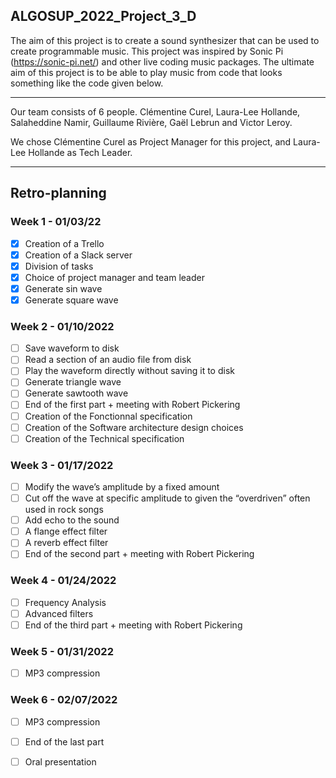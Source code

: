 ## ALGOSUP_2022_Project_3_D

The aim of this project is to create a sound synthesizer that can be used to create programmable music. 
This project was inspired by Sonic Pi (https://sonic-pi.net/) and other live coding music packages. 
The ultimate aim of this project is to be able to play music from code that looks something like the code given below.

<hr>

Our team consists of 6 people. Clémentine Curel, Laura-Lee Hollande, Salaheddine Namir, Guillaume Rivière, Gaël Lebrun and Victor Leroy.

We chose Clémentine Curel as Project Manager for this project, and Laura-Lee Hollande as Tech Leader.

<hr>

## Retro-planning

###  Week 1 - 01/03/22

- [x] Creation of a Trello
- [x] Creation of a Slack server
- [x] Division of tasks
- [x] Choice of project manager and team leader
- [x] Generate sin wave
- [x] Generate square wave

### Week 2 - 01/10/2022

- [ ] Save waveform to disk
- [ ] Read a section of an audio file from disk
- [ ] Play the waveform directly without saving it to disk
- [ ] Generate triangle wave
- [ ] Generate sawtooth wave
- [ ] End of the first part + meeting with Robert Pickering
- [ ] Creation of the Fonctionnal specification
- [ ] Creation of the Software architecture design choices
- [ ] Creation of the Technical specification

### Week 3 - 01/17/2022

- [ ] Modify the wave’s amplitude by a fixed amount
- [ ] Cut off the wave at specific amplitude to given the “overdriven” often used in rock songs
- [ ] Add echo to the sound
- [ ] A flange effect filter
- [ ] A reverb effect filter
- [ ] End of the second part + meeting with Robert Pickering

### Week 4 - 01/24/2022

- [ ] Frequency Analysis 
- [ ] Advanced filters
- [ ] End of the third part + meeting with Robert Pickering

### Week 5 - 01/31/2022

- [ ] MP3 compression

### Week 6 - 02/07/2022

- [ ] MP3 compression
- [ ] End of the last part
- [ ] Oral presentation

